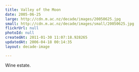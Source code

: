 ```yaml
---
title: Valley of the Moon
date: 2005-06-25
large: http://cdn.m.ac.nz/decade/images/20050625.jpg
small: http://cdn.m.ac.nz/decade/images/small/20050625.jpg
flickrUrl: null
photoId: null
createdAt: 2011-01-30 11:07:18.928265
updatedAt: 2006-04-18 00:14:35
layout: decade-image

---
```

Wine estate.
